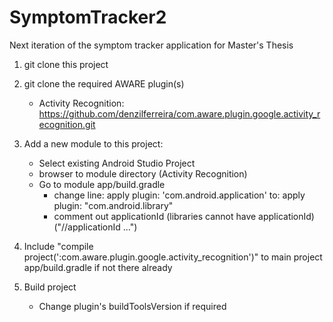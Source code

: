 # SymptomTracker2
Next iteration of the symptom tracker application for Master's Thesis

1) git clone this project

2) git clone the required AWARE plugin(s)
    - Activity Recognition: https://github.com/denzilferreira/com.aware.plugin.google.activity_recognition.git

3) Add a new module to this project:
    - Select existing Android Studio Project
    - browser to module directory (Activity Recognition)
    - Go to module app/build.gradle
        - change line: apply plugin: 'com.android.application' to: apply plugin: "com.android.library"
        - comment out applicationId (libraries cannot have applicationId) ("//applicationId ...")

4) Include "compile project(':com.aware.plugin.google.activity_recognition')" to main project app/build.gradle if not there already

5) Build project
    - Change plugin's buildToolsVersion if required
